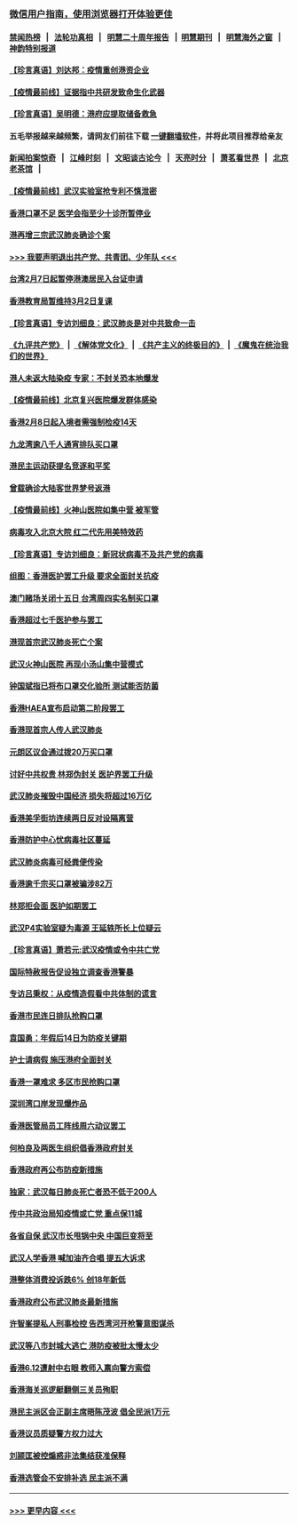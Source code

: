 ### [微信用户指南，使用浏览器打开体验更佳](https://github.com/gfw-breaker/banned-news1/blob/master/indexes/wechat-guide.md?t=0)
#### [禁闻热榜](热点新闻.md?t=0)  &nbsp;&nbsp;|&nbsp;&nbsp; [法轮功真相](https://github.com/gfw-breaker/truth/blob/master/README.md?t=0) &nbsp;&nbsp;|&nbsp;&nbsp; [明慧二十周年报告](https://github.com/gfw-breaker/mh-reports/blob/master/README.md?t=0) &nbsp;&nbsp;|&nbsp;&nbsp;[明慧期刊](https://github.com/gfw-breaker/mh-qikan) &nbsp;&nbsp;|&nbsp;&nbsp; [明慧海外之窗](https://github.com/gfw-breaker/mh-news/blob/master/README.md?t=0) &nbsp;&nbsp;|&nbsp;&nbsp; [神韵特别报道](https://github.com/gfw-breaker/mh-news/blob/master/shenyun.md?t=0)
#### [【珍言真语】刘达邦：疫情重创港资企业](../pages/nsc415/n11854274.md?t=02090533) 
#### [【疫情最前线】证据指中共研发致命生化武器](../pages/nsc415/n11853087.md?t=02090533) 
#### [【珍言真语】吴明德：港府应提取储备救急](../pages/nsc415/n11852734.md?t=02090533) 
#### 五毛举报越来越频繁，请网友们前往下载 [一键翻墙软件](https://github.com/gfw-breaker/ssr-accounts)，并将此项目推荐给亲友
#### [新闻拍案惊奇](https://github.com/gfw-breaker/banned-news1/blob/master/pages/link4.md) &nbsp;&nbsp;|&nbsp;&nbsp; [江峰时刻](https://github.com/gfw-breaker/banned-news1/blob/master/pages/link4.md) &nbsp;&nbsp;|&nbsp;&nbsp; [文昭谈古论今](https://github.com/gfw-breaker/banned-news1/blob/master/pages/link4.md) &nbsp;&nbsp;|&nbsp;&nbsp; [天亮时分](https://github.com/gfw-breaker/banned-news1/blob/master/pages/link4.md) &nbsp;&nbsp;|&nbsp;&nbsp; [萧茗看世界](https://github.com/gfw-breaker/banned-news1/blob/master/pages/link4.md) &nbsp;&nbsp;|&nbsp;&nbsp; [北京老茶馆](https://github.com/gfw-breaker/banned-news1/blob/master/pages/link4.md) &nbsp;&nbsp;|&nbsp;&nbsp; 
#### [【疫情最前线】武汉实验室抢专利不慎泄密](../pages/nsc415/n11850310.md?t=02090533) 
#### [香港口罩不足 医学会指至少十诊所暂停业](../pages/nsc415/n11850301.md?t=02090533) 
#### [港再增三宗武汉肺炎确诊个案](../pages/nsc415/n11850328.md?t=02090533) 
#### [>>> 我要声明退出共产党、共青团、少年队 <<<](https://github.com/begood0513/goodnews/blob/master/quit/letter.md) 
#### [台湾2月7日起暂停港澳居民入台证申请](../pages/nsc415/n11850304.md?t=02090533) 
#### [香港教育局暂维持3月2日复课](../pages/nsc415/n11850260.md?t=02090533) 
#### [【珍言真语】专访刘细良：武汉肺炎是对中共致命一击](../pages/nsc415/n11849934.md?t=02090533) 
#### [《九评共产党》](https://github.com/begood0513/9ping.md/blob/master/README.md) &nbsp;|&nbsp; [《解体党文化》](../../../../jtdwh.md/blob/master/README.md)  &nbsp;|&nbsp; [《共产主义的终极目的》](../../../../gczydzjmd.md/blob/master/README.md) &nbsp;|&nbsp; [《魔鬼在统治我们的世界》](../../../../mgztzwmdsj.md/blob/master/README.md) 
#### [港人未返大陆染疫 专家：不封关恐本地爆发](../pages/nsc415/n11848021.md?t=02090533) 
#### [【疫情最前线】北京复兴医院爆发群体感染](../pages/nsc415/n11847626.md?t=02090533) 
#### [香港2月8日起入境者需强制检疫14天](../pages/nsc415/n11847658.md?t=02090533) 
#### [九龙湾逾八千人通宵排队买口罩](../pages/nsc415/n11847647.md?t=02090533) 
#### [港民主运动获提名竞逐和平奖](../pages/nsc415/n11847633.md?t=02090533) 
#### [曾载确诊大陆客世界梦号返港](../pages/nsc415/n11847608.md?t=02090533) 
#### [【疫情最前线】火神山医院如集中营 被军管](../pages/nsc415/n11847524.md?t=02090533) 
#### [病毒攻入北京大院 红二代先用美特效药](../pages/nsc415/n11847427.md?t=02090533) 
#### [【珍言真语】专访刘细良：新冠状病毒不及共产党的病毒](../pages/nsc415/n11847164.md?t=02090533) 
#### [组图：香港医护罢工升级 要求全面封关抗疫](../pages/nsc415/n11844107.md?t=02090533) 
#### [澳门赌场关闭十五日 台湾周四实名制买口罩](../pages/nsc415/n11845083.md?t=02090533) 
#### [香港超过七千医护参与罢工](../pages/nsc415/n11845051.md?t=02090533) 
#### [港现首宗武汉肺炎死亡个案](../pages/nsc415/n11844998.md?t=02090533) 
#### [武汉火神山医院 再现小汤山集中营模式](../pages/nsc415/n11844763.md?t=02090533) 
#### [钟国斌指已将布口罩交化验所 测试能否防菌](../pages/nsc415/n11842783.md?t=02090533) 
#### [香港HAEA宣布启动第二阶段罢工](../pages/nsc415/n11842723.md?t=02090533) 
#### [香港现首宗人传人武汉肺炎](../pages/nsc415/n11842766.md?t=02090533) 
#### [元朗区议会通过拨20万买口罩](../pages/nsc415/n11842754.md?t=02090533) 
#### [讨好中共权贵 林郑伪封关 医护界罢工升级](../pages/nsc415/n11842359.md?t=02090533) 
#### [武汉肺炎摧毁中国经济 损失将超过16万亿](../pages/nsc415/n11839723.md?t=02090533) 
#### [香港美孚街坊连续两日反对设隔离营](../pages/nsc415/n11839962.md?t=02090533) 
#### [香港防护中心忧病毒社区蔓延](../pages/nsc415/n11839933.md?t=02090533) 
#### [武汉肺炎病毒可经粪便传染](../pages/nsc415/n11839939.md?t=02090533) 
#### [香港逾千宗买口罩被骗涉82万](../pages/nsc415/n11839914.md?t=02090533) 
#### [林郑拒会面 医护如期罢工](../pages/nsc415/n11839892.md?t=02090533) 
#### [武汉P4实验室疑为毒源 王延轶所长上位疑云](../pages/nsc415/n11835543.md?t=02090533) 
#### [【珍言真语】萧若元:武汉疫情或令中共亡党](../pages/nsc415/n11829394.md?t=02090533) 
#### [国际特赦报告促设独立调查香港警暴](../pages/nsc415/n11833845.md?t=02090533) 
#### [专访吕秉权：从疫情造假看中共体制的谎言](../pages/nsc415/n11833813.md?t=02090533) 
#### [香港市民连日排队抢购口罩](../pages/nsc415/n11833794.md?t=02090533) 
#### [袁国勇：年假后14日为防疫关键期](../pages/nsc415/n11831088.md?t=02090533) 
#### [护士请病假 施压港府全面封关](../pages/nsc415/n11831030.md?t=02090533) 
#### [香港一罩难求 多区市民抢购口罩](../pages/nsc415/n11831002.md?t=02090533) 
#### [深圳湾口岸发现爆炸品](../pages/nsc415/n11828802.md?t=02090533) 
#### [香港医管局员工阵线周六动议罢工](../pages/nsc415/n11828762.md?t=02090533) 
#### [何柏良及两医生组织倡香港政府封关](../pages/nsc415/n11828749.md?t=02090533) 
#### [香港政府再公布防疫新措施](../pages/nsc415/n11828716.md?t=02090533) 
#### [独家：武汉每日肺炎死亡者恐不低于200人](../pages/nsc415/n11828240.md?t=02090533) 
#### [传中共政治局知疫情或亡党 重点保11城](../pages/nsc415/n11828145.md?t=02090533) 
#### [各省自保 武汉市长甩锅中央 中国巨变将至](../pages/nsc415/n11828021.md?t=02090533) 
#### [武汉人学香港 喊加油齐合唱 提五大诉求](../pages/nsc415/n11827046.md?t=02090533) 
#### [港整体消费投诉跌6% 创18年新低](../pages/nsc415/n11817280.md?t=02090533) 
#### [香港政府公布武汉肺炎最新措施](../pages/nsc415/n11817152.md?t=02090533) 
#### [许智峯提私人刑事检控 告西湾河开枪警意图谋杀](../pages/nsc415/n11817132.md?t=02090533) 
#### [武汉等八市封城大逃亡 港防疫被批太慢太少](../pages/nsc415/n11817058.md?t=02090533) 
#### [香港6.12遭射中右眼 教师入禀向警方索偿](../pages/nsc415/n11814678.md?t=02090533) 
#### [香港海关巡逻艇翻侧三关员殉职](../pages/nsc415/n11814604.md?t=02090533) 
#### [港民主派区会正副主席晤陈茂波 倡全民派1万元](../pages/nsc415/n11814582.md?t=02090533) 
#### [香港议员质疑警方权力过大](../pages/nsc415/n11814560.md?t=02090533) 
#### [刘颕匡被控煽惑非法集结获准保释](../pages/nsc415/n11811727.md?t=02090533) 
#### [香港选管会不安排补选 民主派不满](../pages/nsc415/n11811691.md?t=02090533) 

----
#### [ >>> 更早内容 <<< ](../indexes/nsc415-earlier.md)

